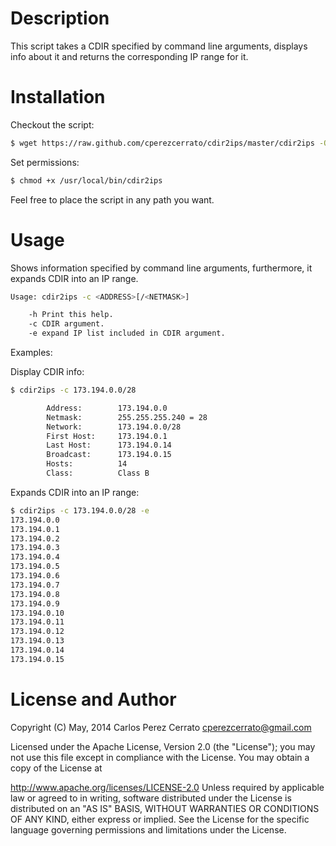 Description
================

This script takes a CDIR specified by command line arguments, displays info about it and returns the corresponding IP range for it.


Installation
============

Checkout the script:

```bash
$ wget https://raw.github.com/cperezcerrato/cdir2ips/master/cdir2ips -O /usr/local/bin/cdir2ips
```

Set permissions:
```bash
$ chmod +x /usr/local/bin/cdir2ips
```
Feel free to place the script in any path you want.

Usage
=====

Shows information specified by command line arguments, furthermore, it expands CDIR into an IP range.

```bash
Usage: cdir2ips -c <ADDRESS>[/<NETMASK>]

    -h Print this help.
    -c CDIR argument.
    -e expand IP list included in CDIR argument.

```

Examples:

Display CDIR info:
```bash
$ cdir2ips -c 173.194.0.0/28

        Address:        173.194.0.0
        Netmask:        255.255.255.240 = 28
        Network:        173.194.0.0/28
        First Host:     173.194.0.1
        Last Host:      173.194.0.14
        Broadcast:      173.194.0.15
        Hosts:          14
        Class:          Class B

```

Expands CDIR into an IP range:
```bash
$ cdir2ips -c 173.194.0.0/28 -e 
173.194.0.0
173.194.0.1
173.194.0.2
173.194.0.3
173.194.0.4
173.194.0.5
173.194.0.6
173.194.0.7
173.194.0.8
173.194.0.9
173.194.0.10
173.194.0.11
173.194.0.12
173.194.0.13
173.194.0.14
173.194.0.15
```

License and Author
==================
Copyright (C) May, 2014 Carlos Perez Cerrato <cperezcerrato@gmail.com>

Licensed under the Apache License, Version 2.0 (the "License");
you may not use this file except in compliance with the License.
You may obtain a copy of the License at

http://www.apache.org/licenses/LICENSE-2.0
Unless required by applicable law or agreed to in writing, software
distributed under the License is distributed on an "AS IS" BASIS,
WITHOUT WARRANTIES OR CONDITIONS OF ANY KIND, either express or implied.
See the License for the specific language governing permissions and
limitations under the License.
